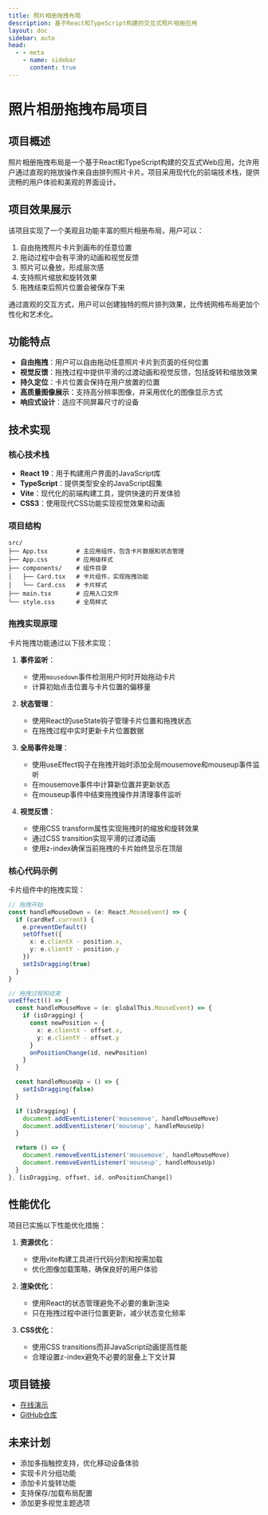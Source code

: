 ```yaml
---
title: 照片相册拖拽布局
description: 基于React和TypeScript构建的交互式照片相册应用
layout: doc
sidebar: auto
head:
  - - meta
    - name: sidebar
      content: true
---
```


# 照片相册拖拽布局项目

## 项目概述

照片相册拖拽布局是一个基于React和TypeScript构建的交互式Web应用，允许用户通过直观的拖放操作来自由排列照片卡片。项目采用现代化的前端技术栈，提供流畅的用户体验和美观的界面设计。

## 项目效果展示

该项目实现了一个美观且功能丰富的照片相册布局，用户可以：

1. 自由拖拽照片卡片到画布的任意位置
2. 拖动过程中会有平滑的动画和视觉反馈
3. 照片可以叠放，形成层次感
4. 支持照片缩放和旋转效果
5. 拖拽结束后照片位置会被保存下来

通过直观的交互方式，用户可以创建独特的照片排列效果，比传统网格布局更加个性化和艺术化。

## 功能特点

- **自由拖拽**：用户可以自由拖动任意照片卡片到页面的任何位置
- **视觉反馈**：拖拽过程中提供平滑的过渡动画和视觉反馈，包括旋转和缩放效果
- **持久定位**：卡片位置会保持在用户放置的位置
- **高质量图像展示**：支持高分辨率图像，并采用优化的图像显示方式
- **响应式设计**：适应不同屏幕尺寸的设备

## 技术实现

### 核心技术栈

- **React 19**：用于构建用户界面的JavaScript库
- **TypeScript**：提供类型安全的JavaScript超集
- **Vite**：现代化的前端构建工具，提供快速的开发体验
- **CSS3**：使用现代CSS功能实现视觉效果和动画

### 项目结构

```
src/
├── App.tsx        # 主应用组件，包含卡片数据和状态管理
├── App.css        # 应用级样式
├── components/    # 组件目录
│   ├── Card.tsx   # 卡片组件，实现拖拽功能
│   └── Card.css   # 卡片样式
├── main.tsx       # 应用入口文件
└── style.css      # 全局样式
```

### 拖拽实现原理

卡片拖拽功能通过以下技术实现：

1. **事件监听**：
   - 使用`mousedown`事件检测用户何时开始拖动卡片
   - 计算初始点击位置与卡片位置的偏移量

2. **状态管理**：
   - 使用React的useState钩子管理卡片位置和拖拽状态
   - 在拖拽过程中实时更新卡片位置数据

3. **全局事件处理**：
   - 使用useEffect钩子在拖拽开始时添加全局mousemove和mouseup事件监听
   - 在mousemove事件中计算新位置并更新状态
   - 在mouseup事件中结束拖拽操作并清理事件监听

4. **视觉反馈**：
   - 使用CSS transform属性实现拖拽时的缩放和旋转效果
   - 通过CSS transition实现平滑的过渡动画
   - 使用z-index确保当前拖拽的卡片始终显示在顶层

### 核心代码示例

卡片组件中的拖拽实现：

```typescript
// 拖拽开始
const handleMouseDown = (e: React.MouseEvent) => {
  if (cardRef.current) {
    e.preventDefault()
    setOffset({
      x: e.clientX - position.x,
      y: e.clientY - position.y
    })
    setIsDragging(true)
  }
}

// 拖拽过程和结束
useEffect(() => {
  const handleMouseMove = (e: globalThis.MouseEvent) => {
    if (isDragging) {
      const newPosition = {
        x: e.clientX - offset.x,
        y: e.clientY - offset.y
      }
      onPositionChange(id, newPosition)
    }
  }

  const handleMouseUp = () => {
    setIsDragging(false)
  }

  if (isDragging) {
    document.addEventListener('mousemove', handleMouseMove)
    document.addEventListener('mouseup', handleMouseUp)
  }

  return () => {
    document.removeEventListener('mousemove', handleMouseMove)
    document.removeEventListener('mouseup', handleMouseUp)
  }
}, [isDragging, offset, id, onPositionChange])
```

## 性能优化

项目已实施以下性能优化措施：

1. **资源优化**：
   - 使用vite构建工具进行代码分割和按需加载
   - 优化图像加载策略，确保良好的用户体验

2. **渲染优化**：
   - 使用React的状态管理避免不必要的重新渲染
   - 只在拖拽过程中进行位置更新，减少状态变化频率

3. **CSS优化**：
   - 使用CSS transitions而非JavaScript动画提高性能
   - 合理设置z-index避免不必要的层叠上下文计算

## 项目链接

- [在线演示](https://drag-and-drop-layout.vercel.app/)
- [GitHub仓库](https://github.com/Youzmiao/Drag-and-drop-layout)

## 未来计划

- 添加多指触控支持，优化移动设备体验
- 实现卡片分组功能
- 添加卡片旋转功能
- 支持保存/加载布局配置
- 添加更多视觉主题选项 